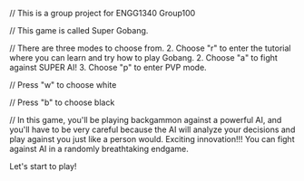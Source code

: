 // This is a group project for ENGG1340 Group100 

// This game is called Super Gobang.

// There are three modes to choose from. 
2. Choose "r" to enter the tutorial where you can learn and try how to play Gobang.
2. Choose "a" to fight against SUPER AI!
3. Choose "p" to enter PVP mode.

// Press "w" to choose white

// Press "b" to choose black

// In this game, you'll be playing backgammon against a powerful AI, and you'll have to be very careful because the AI will analyze your decisions and play against you just like a person would. Exciting innovation!!! You can fight against AI in a randomly breathtaking endgame.

Let's start to play!
